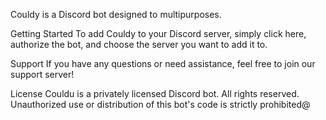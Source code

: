 Couldy is a Discord bot designed to multipurposes.

Getting Started
To add Couldy to your Discord server, simply click here, authorize the bot, and choose the server you want to add it to.

Support
If you have any questions or need assistance, feel free to join our support server!

License
Couldu is a privately licensed Discord bot. All rights reserved. Unauthorized use or distribution of this bot's code is strictly prohibited@
